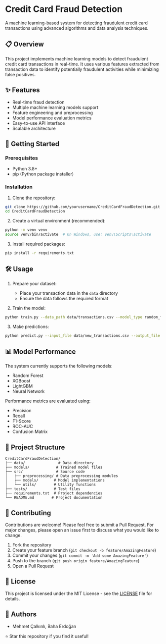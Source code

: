 # Credit Card Fraud Detection

A machine learning-based system for detecting fraudulent credit card transactions using advanced algorithms and data analysis techniques.

## 📋 Overview

This project implements machine learning models to detect fraudulent credit card transactions in real-time. It uses various features extracted from transaction data to identify potentially fraudulent activities while minimizing false positives.

## ✨ Features

- Real-time fraud detection
- Multiple machine learning models support
- Feature engineering and preprocessing
- Model performance evaluation metrics
- Easy-to-use API interface
- Scalable architecture

## 🚀 Getting Started

### Prerequisites

- Python 3.8+
- pip (Python package installer)

### Installation

1. Clone the repository:
```bash
git clone https://github.com/yourusername/CreditCardFraudDetection.git
cd CreditCardFraudDetection
```

2. Create a virtual environment (recommended):
```bash
python -m venv venv
source venv/bin/activate  # On Windows, use: venv\Scripts\activate
```

3. Install required packages:
```bash
pip install -r requirements.txt
```

## 🛠️ Usage

1. Prepare your dataset:
   - Place your transaction data in the `data` directory
   - Ensure the data follows the required format

2. Train the model:
```bash
python train.py --data_path data/transactions.csv --model_type random_forest
```

3. Make predictions:
```bash
python predict.py --input_file data/new_transactions.csv --output_file predictions.csv
```

## 📊 Model Performance

The system currently supports the following models:
- Random Forest
- XGBoost
- LightGBM
- Neural Network

Performance metrics are evaluated using:
- Precision
- Recall
- F1-Score
- ROC-AUC
- Confusion Matrix

## 📁 Project Structure

```
CreditCardFraudDetection/
├── data/               # Data directory
├── models/            # Trained model files
├── src/               # Source code
│   ├── preprocessing/ # Data preprocessing modules
│   ├── models/       # Model implementations
│   └── utils/        # Utility functions
├── tests/            # Test files
├── requirements.txt  # Project dependencies
└── README.md        # Project documentation
```

## 🤝 Contributing

Contributions are welcome! Please feel free to submit a Pull Request. For major changes, please open an issue first to discuss what you would like to change.

1. Fork the repository
2. Create your feature branch (`git checkout -b feature/AmazingFeature`)
3. Commit your changes (`git commit -m 'Add some AmazingFeature'`)
4. Push to the branch (`git push origin feature/AmazingFeature`)
5. Open a Pull Request

## 📝 License

This project is licensed under the MIT License - see the [LICENSE](LICENSE) file for details.

## 👥 Authors

- Mehmet Çalkınlı, Baha Erdoğan


⭐ Star this repository if you find it useful!
